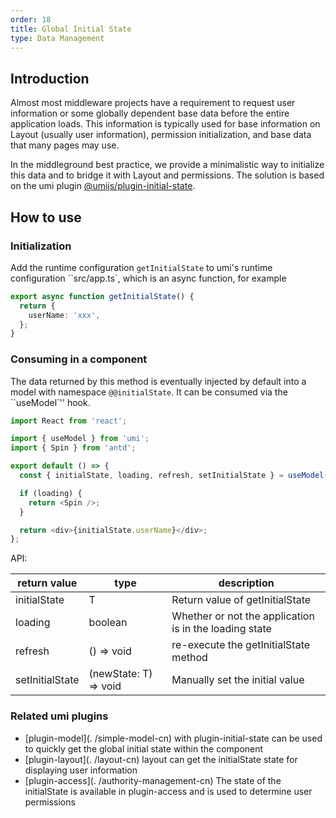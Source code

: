 ```yaml
---
order: 18
title: Global Initial State
type: Data Management
---
```


## Introduction

Almost most middleware projects have a requirement to request user information or some globally dependent base data before the entire application loads. This information is typically used for base information on Layout (usually user information), permission initialization, and base data that many pages may use.

In the middleground best practice, we provide a minimalistic way to initialize this data and to bridge it with Layout and permissions. The solution is based on the umi plugin [@umijs/plugin-initial-state](https://umijs.org/zh-CN/plugins/plugin-initial-state).

## How to use

### Initialization

Add the runtime configuration `getInitialState` to umi's runtime configuration ``src/app.ts`, which is an async function, for example

```typescript
export async function getInitialState() {
  return {
    userName: 'xxx',
  };
}
```

### Consuming in a component

The data returned by this method is eventually injected by default into a model with namespace `@@initialState`. It can be consumed via the ``useModel`'' hook.

```typescript
import React from 'react';

import { useModel } from 'umi';
import { Spin } from 'antd';

export default () => {
  const { initialState, loading, refresh, setInitialState } = useModel('@@initialState');

  if (loading) {
    return <Spin />;
  }

  return <div>{initialState.userName}</div>;
};
```

API:

| return value    | type                  | description                                            |
| --------------- | --------------------- | ------------------------------------------------------ |
| initialState    | T                     | Return value of getInitialState                        |
| loading         | boolean               | Whether or not the application is in the loading state |
| refresh         | () => void            | re-execute the getInitialState method                  |
| setInitialState | (newState: T) => void | Manually set the initial value                         |

### Related umi plugins

- [plugin-model](. /simple-model-cn) with plugin-initial-state can be used to quickly get the global initial state within the component
- [plugin-layout](. /layout-cn) layout can get the initialState state for displaying user information
- [plugin-access](. /authority-management-cn) The state of the initialState is available in plugin-access and is used to determine user permissions

